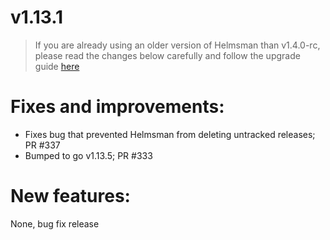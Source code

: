 # v1.13.1

> If you are already using an older version of Helmsman than v1.4.0-rc, please read the changes below carefully and follow the upgrade guide [here](docs/migrating_to_v1.4.0-rc.md)

# Fixes and improvements:
- Fixes bug that prevented Helmsman from deleting untracked releases; PR #337
- Bumped to go v1.13.5; PR #333

# New features:
None, bug fix release
